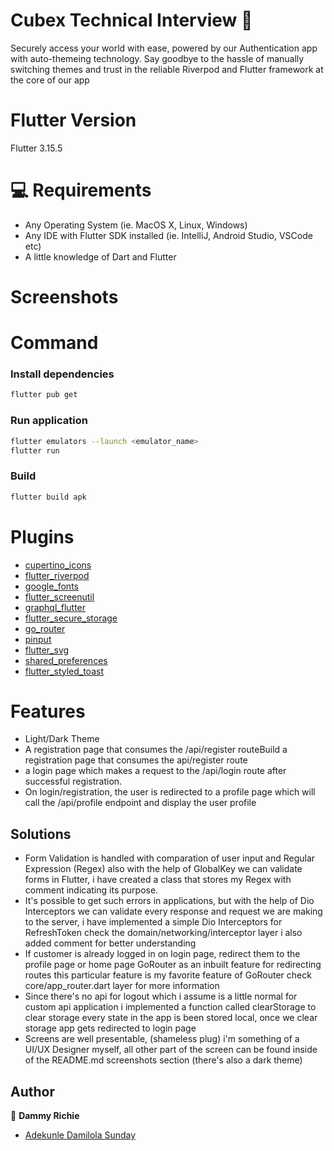 # Cubex Technical Interview  🔐


Securely access your world with ease, powered by our Authentication app with auto-themeing technology. Say goodbye to the hassle of manually switching themes and trust in the reliable Riverpod and Flutter framework at the core of our app 


# Flutter Version
Flutter 3.15.5



# 💻 Requirements

- Any Operating System (ie. MacOS X, Linux, Windows)
- Any IDE with Flutter SDK installed (ie. IntelliJ, Android Studio, VSCode etc)
- A little knowledge of Dart and Flutter

# Screenshots


# Command
### Install dependencies

```sh
flutter pub get
```

### Run application

```sh
flutter emulators --launch <emulator_name>
flutter run
```

### Build

```sh
flutter build apk
```

# Plugins

- [cupertino_icons](https://pub.dev/packages/cupertino_icons) 
- [flutter_riverpod](https://pub.dev/packages/flutter_riverpod) 
- [google_fonts](https://pub.dev/packages/google_fonts) 
- [flutter_screenutil](https://pub.dev/packages/flutter_screenutil) 
- [graphql_flutter](https://pub.dev/packages/graphql_flutter) 
- [flutter_secure_storage](https://pub.dev/packages/flutter_secure_storage) 
- [go_router](https://pub.dev/packages/go_router) 
- [pinput](https://pub.dev/packages/pinput)
- [flutter_svg](https://pub.dev/packages/flutter_svg) 
- [shared_preferences](https://pub.dev/packages/shared_preferences) 
- [flutter_styled_toast](https://pub.dev/packages/flutter_styled_toast)


# Features
- Light/Dark Theme
- A registration page that consumes the /api/register routeBuild a registration page that consumes the api/register route
- a login page which makes a request to the /api/login route after successful registration.
- On login/registration, the user is  redirected to a profile page which will call the /api/profile endpoint and display the user profile


## Solutions
- Form Validation is handled with comparation of user input and Regular Expression (Regex) also with the help of GlobalKey<FormState> we can validate forms in Flutter, i have created a class that stores my Regex with comment indicating its purpose.
- It's possible to get such errors in applications, but with the help of Dio Interceptors we can validate every response and request we are making to the server, i have implemented a simple Dio Interceptors for RefreshToken check the domain/networking/interceptor layer i also added comment for better understanding
- If customer is already logged in on login page, redirect them to the profile page or home page GoRouter as an inbuilt feature for redirecting routes this particular feature is my favorite feature of GoRouter check core/app_router.dart layer for more information
- Since there's no api for logout which i assume is a little normal for custom api application i implemented a function called clearStorage to clear storage every state in the app is been stored local, once  we clear storage app gets redirected to login page
- Screens are well presentable, (shameless plug) i'm something of a UI/UX Designer myself, all other part of the screen can be found  inside of the README.md screenshots section (there's also a dark theme)
## Author

👤 **Dammy Richie**

* [Adekunle Damilola Sunday](https://github.com/kin-devv)
 

